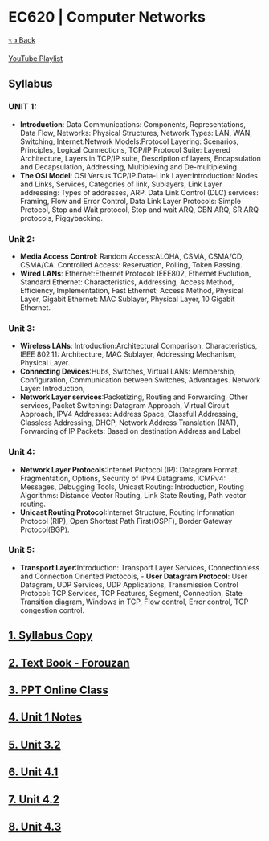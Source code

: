 # EC620 | Computer Networks

[👈 Back](./../)

<div>
<a class="white" href="https://www.youtube.com/playlist?list=PLFkKAMLbnTTtZEQHO2iE7CMRdFv7m1LXG"><p><span class="bg"></span><span class="base"></span><span class="text">YouTube Playlist</span></p></a>
</div>

## Syllabus
### UNIT 1: 
- **Introduction**: Data Communications: Components, Representations, Data Flow, Networks: Physical Structures, Network Types: LAN, WAN, Switching, Internet.Network Models:Protocol Layering: Scenarios, Principles, Logical Connections, TCP/IP Protocol Suite: Layered Architecture, Layers in TCP/IP suite, Description of layers, Encapsulation and Decapsulation, Addressing, Multiplexing and De-multiplexing.
- **The OSI Model**: OSI Versus TCP/IP.Data-Link Layer:Introduction: Nodes and Links, Services, Categories of link, Sublayers, Link Layer addressing: Types of addresses, ARP. Data Link Control (DLC) services: Framing, Flow and Error Control, Data Link Layer Protocols: Simple Protocol, Stop and Wait protocol, Stop and wait ARQ, GBN ARQ, SR ARQ protocols, Piggybacking.

### Unit 2:
- __Media Access Control__: Random Access:ALOHA, CSMA, CSMA/CD, CSMA/CA. Controlled Access: Reservation, Polling, Token Passing.
- __Wired LANs__: Ethernet:Ethernet Protocol: IEEE802, Ethernet Evolution, Standard Ethernet: Characteristics, Addressing, Access Method, Efficiency, Implementation, Fast Ethernet: Access Method, Physical Layer, Gigabit Ethernet: MAC Sublayer, Physical Layer, 10 Gigabit Ethernet.

### Unit 3:
- __Wireless LANs__: Introduction:Architectural Comparison, Characteristics, IEEE 802.11: Architecture, MAC Sublayer, Addressing Mechanism, Physical Layer.
- __Connecting Devices__:Hubs, Switches, Virtual LANs: Membership, Configuration, Communication between Switches, Advantages. Network Layer: Introduction,
- __Network Layer services__:Packetizing, Routing and Forwarding, Other services, Packet Switching: Datagram Approach, Virtual Circuit Approach, IPV4 Addresses: Address Space, Classfull Addressing, Classless Addressing, DHCP, Network Address Translation (NAT), Forwarding of IP Packets: Based on destination Address and Label

### Unit 4:
- __Network Layer Protocols__:Internet Protocol (IP): Datagram Format, Fragmentation, Options, Security of IPv4 Datagrams, ICMPv4: Messages, Debugging Tools, Unicast Routing: Introduction, Routing Algorithms: Distance Vector Routing, Link State Routing, Path vector routing.
- __Unicast Routing Protocol__:Internet Structure, Routing Information Protocol (RIP), Open Shortest Path First(OSPF), Border Gateway Protocol(BGP).

### Unit 5:
- __Transport Layer__:Introduction: Transport Layer Services, Connectionless and Connection Oriented Protocols, - __User Datagram Protocol__: User Datagram, UDP Services, UDP Applications, Transmission Control Protocol: TCP Services, TCP Features, Segment, Connection, State Transition diagram, Windows in TCP, Flow control, Error control, TCP congestion control.

## [1. Syllabus Copy](./syllabus.pdf)
## [2. Text Book - Forouzan](./Computer%20Networks%20-%20Text%20Book%20-%20Behrouz%20A%20Forouzan.pdf)
## [3. PPT Online Class](./Data%20Communication%20and%20Networking%20-%20Forouzan.pdf)
## [4. Unit 1 Notes](./62%201st%20Int%20-%20CN%20xerox.pdf)

## [5. Unit 3.2](./unit-3-part-2.pdf)
## [6. Unit 4.1](./unit-4-part-1.pdf)
## [7. Unit 4.2](./unit-4-part-2.pdf)
## [8. Unit 4.3](./unit-4-part-3.pdf)


<script src="https://code.jquery.com/jquery-3.6.0.slim.min.js" integrity="sha256-u7e5khyithlIdTpu22PHhENmPcRdFiHRjhAuHcs05RI=" crossorigin="anonymous"></script>
<script>
$(".btn")[0].innerHTML = "Home";
$(".btn")[0].href = "./../../../EC6XX/";
</script>
